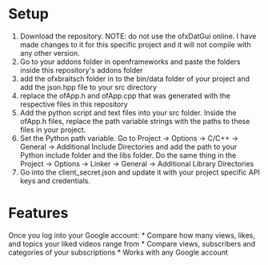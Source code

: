 # Setup
  1. Download the repository. NOTE: do not use the ofxDatGui online. I have made changes to it for this specific project and it will not compile with any other  version. 
  2. Go to your addons folder in openframeworks and paste the folders inside this repository's addons folder
  3. add the ofxbraitsch folder in to the bin/data folder of your project and add the json.hpp file to your src directory
  4. replace the ofApp.h and ofApp.cpp that was generated with the respective files in this repository
  5. Add the python script and text files into your src folder. Inside the ofApp.h files, replace the path variable strings with the paths to these files in your project. 
  6. Set the Python path variable. Go to Project -> Options -> C/C++ -> General -> Additional Include Directories and add the path to your Python include folder and the libs folder. Do the same thing in the Project -> Options -> Linker -> General -> Additional Library Directories
  7. Go into the client_secret.json and update it with your project specific API keys and credentials.  
  
  # Features
  Once you log into your Google account:
    * Compare how many views, likes, and topics your liked videos range from 
    * Compare views, subscribers and categories of your subscriptions
    * Works with any Google account
    
  
  

